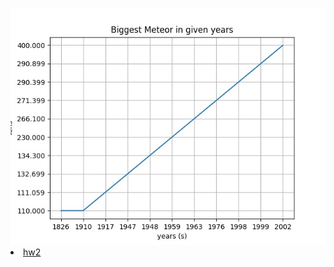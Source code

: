 <h1>  </h1>


<img src='meteor.jpg'>


<li><a href="https://github.com/mikeizbicki/cmc-csci040/tree/2021fall/hw_02">hw2</a></li>